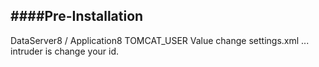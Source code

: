 ####Pre-Installation
-------------------------------------------

DataServer8 / Application8 
  TOMCAT_USER Value change
settings.xml 
  <localRepository> ... </localRepository>
  intruder is change your id.

